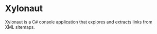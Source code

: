 # Xylonaut

Xylonaut is a C# console application that explores and extracts links from
XML sitemaps.
